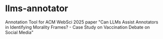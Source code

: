# llms-annotator
Annotation Tool for ACM WebSci 2025 paper "Can LLMs Assist Annotators in Identifying Morality Frames? - Case Study on Vaccination Debate on Social Media"
